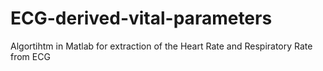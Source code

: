 # ECG-derived-vital-parameters

Algortihtm in Matlab for extraction of the Heart Rate and Respiratory Rate from ECG


